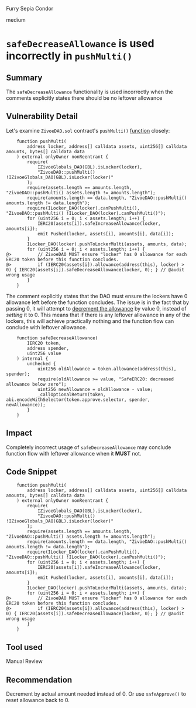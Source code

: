 Furry Sepia Condor

medium

# `safeDecreaseAllowance` is used incorrectly in `pushMulti()`

## Summary
The `safeDecreaseAllowance` functionality is used incorrectly when the comments explicitly states there should be no leftover allowance
## Vulnerability Detail
Let's examine `ZivoeDAO.sol` contract's `pushMulti()` [function](https://github.com/sherlock-audit/2024-03-zivoe/blob/main/zivoe-core-foundry/src/ZivoeDAO.sol#L282-L301) closely:

```solidity
    function pushMulti(
        address locker, address[] calldata assets, uint256[] calldata amounts, bytes[] calldata data
    ) external onlyOwner nonReentrant {
        require(
            IZivoeGlobals_DAO(GBL).isLocker(locker), 
            "ZivoeDAO::pushMulti() !IZivoeGlobals_DAO(GBL).isLocker(locker)"
        );
        require(assets.length == amounts.length, "ZivoeDAO::pushMulti() assets.length != amounts.length");
        require(amounts.length == data.length, "ZivoeDAO::pushMulti() amounts.length != data.length");
        require(ILocker_DAO(locker).canPushMulti(), "ZivoeDAO::pushMulti() !ILocker_DAO(locker).canPushMulti()");
        for (uint256 i = 0; i < assets.length; i++) {
            IERC20(assets[i]).safeIncreaseAllowance(locker, amounts[i]);
            emit Pushed(locker, assets[i], amounts[i], data[i]);
        }
        ILocker_DAO(locker).pushToLockerMulti(assets, amounts, data);
        for (uint256 i = 0; i < assets.length; i++) {
@>          // ZivoeDAO MUST ensure "locker" has 0 allowance for each ERC20 token before this function concludes.
@>          if (IERC20(assets[i]).allowance(address(this), locker) > 0) { IERC20(assets[i]).safeDecreaseAllowance(locker, 0); } // @audit wrong usage
        }
    }
```

The comment explicitly states that the DAO must ensure the lockers have 0 allowance left before the function concludes. The issue is in the fact that by passing 0, it will attempt to [decrement the allowance](https://github.com/OpenZeppelin/openzeppelin-contracts/blob/4e5b11919e91b18b6683b6f49a1b4fdede579969/contracts/token/ERC20/utils/SafeERC20.sol#L78) by value 0, instead of *setting* it to 0. This means that if there is any leftover allowance in any of the lockers, this will achieve practically nothing and the function flow can conclude with leftover allowance.

```solidity
    function safeDecreaseAllowance(
        IERC20 token,
        address spender,
        uint256 value
    ) internal {
        unchecked {
            uint256 oldAllowance = token.allowance(address(this), spender);
            require(oldAllowance >= value, "SafeERC20: decreased allowance below zero");
            uint256 newAllowance = oldAllowance - value;
            _callOptionalReturn(token, abi.encodeWithSelector(token.approve.selector, spender, newAllowance));
        }
    }
```
## Impact
Completely incorrect usage of `safeDecreaseAllowance` may conclude function flow with leftover allowance when it **MUST** not.
## Code Snippet
```solidity
    function pushMulti(
        address locker, address[] calldata assets, uint256[] calldata amounts, bytes[] calldata data
    ) external onlyOwner nonReentrant {
        require(
            IZivoeGlobals_DAO(GBL).isLocker(locker), 
            "ZivoeDAO::pushMulti() !IZivoeGlobals_DAO(GBL).isLocker(locker)"
        );
        require(assets.length == amounts.length, "ZivoeDAO::pushMulti() assets.length != amounts.length");
        require(amounts.length == data.length, "ZivoeDAO::pushMulti() amounts.length != data.length");
        require(ILocker_DAO(locker).canPushMulti(), "ZivoeDAO::pushMulti() !ILocker_DAO(locker).canPushMulti()");
        for (uint256 i = 0; i < assets.length; i++) {
            IERC20(assets[i]).safeIncreaseAllowance(locker, amounts[i]);
            emit Pushed(locker, assets[i], amounts[i], data[i]);
        }
        ILocker_DAO(locker).pushToLockerMulti(assets, amounts, data);
        for (uint256 i = 0; i < assets.length; i++) {
@>          // ZivoeDAO MUST ensure "locker" has 0 allowance for each ERC20 token before this function concludes.
@>          if (IERC20(assets[i]).allowance(address(this), locker) > 0) { IERC20(assets[i]).safeDecreaseAllowance(locker, 0); } // @audit wrong usage
        }
    }
```
## Tool used
Manual Review

## Recommendation
Decrement by actual amount needed instead of 0. Or use `safeApprove()` to reset allowance back to 0.
